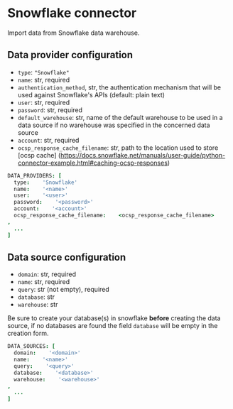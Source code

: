 # Snowflake connector

Import data from Snowflake data warehouse.

## Data provider configuration

* `type`: `"Snowflake"`
* `name`: str, required
* `authentication_method`, str, the authentication mechanism that will be used against Snowflake's APIs (default: plain text)
* `user`: str, required
* `password`: str, required
* `default_warehouse`: str, name of the default warehouse to be used in a data source if no warehouse was specified in the concerned data source
* `account`: str, required
* `ocsp_response_cache_filename`: str, path to the location used to store [ocsp cache] (https://docs.snowflake.net/manuals/user-guide/python-connector-example.html#caching-ocsp-responses)

```coffee
DATA_PROVIDERS: [
  type:    'Snowflake'
  name:    '<name>'
  user:    '<user>'
  password:    '<password>'
  account:    '<account>'
  ocsp_response_cache_filename:    <ocsp_response_cache_filename>
,
  ...
]
```


## Data source configuration

* `domain`: str, required
* `name`: str, required
* `query`: str (not empty), required
* `database`: str
* `warehouse`: str

Be sure to create your database(s) in snowflake **before** creating the data source, if no databases are found the field `database` will be empty in the creation form.

```coffee
DATA_SOURCES: [
  domain:    '<domain>'
  name:    '<name>'
  query:    '<query>'
  database:    '<database>'
  warehouse:    '<warehouse>'
,
  ...
]
```
